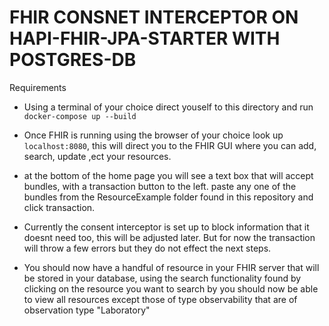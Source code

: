 # FHIR CONSNET INTERCEPTOR ON HAPI-FHIR-JPA-STARTER WITH POSTGRES-DB

Requirements 

* Using a terminal of your choice direct youself to this directory and run `docker-compose up --build`
* Once FHIR is running using the browser of your choice look up `localhost:8080`, this will direct you to the FHIR GUI where you can add, search, update ,ect your resources.
* at the bottom of the home page you will see a text box that will accept bundles, with a transaction button to the left. paste any one of the bundles from the ResourceExample folder found in this repository and click transaction. 
* Currently the consent interceptor is set up to block information that it doesnt need too, this will be adjusted later. But for now the transaction will throw a few errors but they do not effect the next steps. 

* You should now have a handful of resource in your FHIR server that will be stored in your database, using the search functionality found by clicking on the resource you want to search by you should now be able to view all resources except those of type observability that are of observation type "Laboratory"
